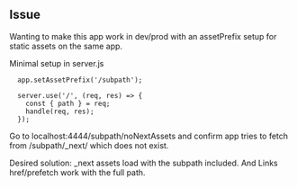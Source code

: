 ## Issue

Wanting to make this app work in dev/prod with an assetPrefix setup for static assets on the same app.

Minimal setup in server.js

```
  app.setAssetPrefix('/subpath');

  server.use('/', (req, res) => {
    const { path } = req;
    handle(req, res);
  });
```

Go to localhost:4444/subpath/noNextAssets and confirm app tries to fetch from /subpath/_next/ which does not exist.

Desired solution: _next assets load with the subpath included. And Links href/prefetch work with the full path.
